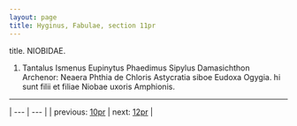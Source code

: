 ```yaml
---
layout: page
title: Hyginus, Fabulae, section 11pr
---
```


title. NIOBIDAE.



1. Tantalus Ismenus Eupinytus Phaedimus Sipylus Damasichthon Archenor: Neaera Phthia de Chloris Astycratia siboe Eudoxa Ogygia. hi sunt filii et filiae Niobae uxoris Amphionis.



---

| --- | --- |
| previous: [10pr](../10pr/) | next: [12pr](../12pr/) |
